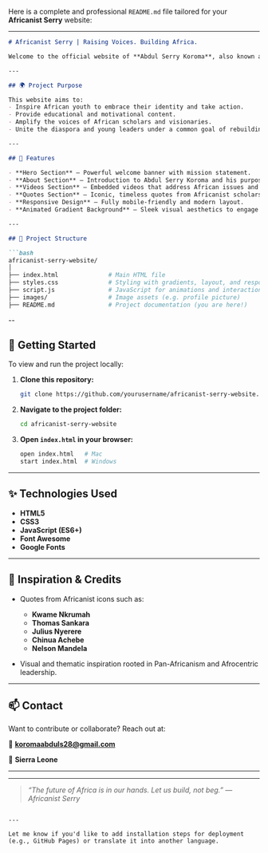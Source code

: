Here is a complete and professional `README.md` file tailored for your **Africanist Serry** website:

---

````markdown
# Africanist Serry | Raising Voices. Building Africa.

Welcome to the official website of **Abdul Serry Koroma**, also known as *Africanist Serry* — a youth leader and visionary from Sierra Leone who advocates for African unity, education, and cultural pride. This platform showcases inspirational content, videos, and powerful quotes from Africanist scholars to ignite change and leadership across the continent.

---

## 🌍 Project Purpose

This website aims to:
- Inspire African youth to embrace their identity and take action.
- Provide educational and motivational content.
- Amplify the voices of African scholars and visionaries.
- Unite the diaspora and young leaders under a common goal of rebuilding Africa.

---

## 🧩 Features

- **Hero Section** — Powerful welcome banner with mission statement.
- **About Section** — Introduction to Abdul Serry Koroma and his purpose.
- **Videos Section** — Embedded videos that address African issues and inspire progress.
- **Quotes Section** — Iconic, timeless quotes from Africanist scholars and pan-African leaders
- **Responsive Design** — Fully mobile-friendly and modern layout.
- **Animated Gradient Background** — Sleek visual aesthetics to engage users.

---

## 📁 Project Structure

```bash
africanist-serry-website/
│
├── index.html              # Main HTML file
├── styles.css              # Styling with gradients, layout, and responsive design
├── script.js               # JavaScript for animations and interactions
├── images/                 # Image assets (e.g. profile picture)
├── README.md               # Project documentation (you are here!)
````

--

## 🚀 Getting Started

To view and run the project locally:

1. **Clone this repository:**

   ```bash
   git clone https://github.com/yourusername/africanist-serry-website.git
   ```
2. **Navigate to the project folder:**

   ```bash
   cd africanist-serry-website
   ```
3. **Open `index.html` in your browser:**

   ```bash
   open index.html   # Mac
   start index.html  # Windows
   ```

---

## ✨ Technologies Used

* **HTML5**
* **CSS3**
* **JavaScript (ES6+)**
* **Font Awesome**
* **Google Fonts**

---

## 🧠 Inspiration & Credits

* Quotes from Africanist icons such as:

  * **Kwame Nkrumah**
  * **Thomas Sankara**
  * **Julius Nyerere**
  * **Chinua Achebe**
  * **Nelson Mandela**
* Visual and thematic inspiration rooted in Pan-Africanism and Afrocentric leadership.

---

## 📫 Contact

Want to contribute or collaborate? Reach out at:

📧 **[koromaabduls28@gmail.com](mailto:koromaabduls28@gmail.com)**

📍 **Sierra Leone**

---


---

> *“The future of Africa is in our hands. Let us build, not beg.” — Africanist Serry*

```

---

Let me know if you'd like to add installation steps for deployment (e.g., GitHub Pages) or translate it into another language.
```
